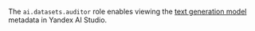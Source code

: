 The `ai.datasets.auditor` role enables viewing the [text generation model](../../../ai-studio/concepts/generation/models.md) metadata in Yandex AI Studio.

